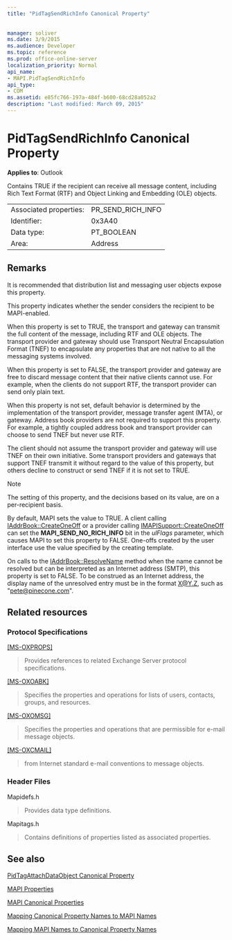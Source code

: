 ```yaml
---
title: "PidTagSendRichInfo Canonical Property"
 
 
manager: soliver
ms.date: 3/9/2015
ms.audience: Developer
ms.topic: reference
ms.prod: office-online-server
localization_priority: Normal
api_name:
- MAPI.PidTagSendRichInfo
api_type:
- COM
ms.assetid: e85fc766-197a-484f-b600-68cd28a052a2
description: "Last modified: March 09, 2015"
---
```


# PidTagSendRichInfo Canonical Property

  
  
**Applies to**: Outlook 
  
Contains TRUE if the recipient can receive all message content, including Rich Text Format (RTF) and Object Linking and Embedding (OLE) objects. 
  
|||
|:-----|:-----|
|Associated properties:  <br/> |PR_SEND_RICH_INFO  <br/> |
|Identifier:  <br/> |0x3A40  <br/> |
|Data type:  <br/> |PT_BOOLEAN  <br/> |
|Area:  <br/> |Address  <br/> |
   
## Remarks

It is recommended that distribution list and messaging user objects expose this property. 
  
This property indicates whether the sender considers the recipient to be MAPI-enabled. 
  
When this property is set to TRUE, the transport and gateway can transmit the full content of the message, including RTF and OLE objects. The transport provider and gateway should use Transport Neutral Encapsulation Format (TNEF) to encapsulate any properties that are not native to all the messaging systems involved. 
  
When this property is set to FALSE, the transport provider and gateway are free to discard message content that their native clients cannot use. For example, when the clients do not support RTF, the transport provider can send only plain text. 
  
When this property is not set, default behavior is determined by the implementation of the transport provider, message transfer agent (MTA), or gateway. Address book providers are not required to support this property. For example, a tightly coupled address book and transport provider can choose to send TNEF but never use RTF. 
  
The client should not assume the transport provider and gateway will use TNEF on their own initiative. Some transport providers and gateways that support TNEF transmit it without regard to the value of this property, but others decline to construct or send TNEF if it is not set to TRUE. 
  
> [!NOTE]
> The setting of this property, and the decisions based on its value, are on a per-recipient basis. 
  
By default, MAPI sets the value to TRUE. A client calling [IAddrBook::CreateOneOff](iaddrbook-createoneoff.md) or a provider calling [IMAPISupport::CreateOneOff](imapisupport-createoneoff.md) can set the **MAPI_SEND_NO_RICH_INFO** bit in the  _ulFlags_ parameter, which causes MAPI to set this property to FALSE. One-offs created by the user interface use the value specified by the creating template. 
  
On calls to the [IAddrBook::ResolveName](iaddrbook-resolvename.md) method when the name cannot be resolved but can be interpreted as an Internet address (SMTP), this property is set to FALSE. To be construed as an Internet address, the display name of the unresolved entry must be in the format X@Y.Z, such as "pete@pinecone.com". 
  
## Related resources

### Protocol Specifications

[[MS-OXPROPS]](http://msdn.microsoft.com/library/f6ab1613-aefe-447d-a49c-18217230b148%28Office.15%29.aspx)
  
> Provides references to related Exchange Server protocol specifications.
    
[[MS-OXOABK]](http://msdn.microsoft.com/library/f4cf9b4c-9232-4506-9e71-2270de217614%28Office.15%29.aspx)
  
> Specifies the properties and operations for lists of users, contacts, groups, and resources.
    
[[MS-OXOMSG]](http://msdn.microsoft.com/library/daa9120f-f325-4afb-a738-28f91049ab3c%28Office.15%29.aspx)
  
> Specifies the properties and operations that are permissible for e-mail message objects.
    
[[MS-OXCMAIL]](http://msdn.microsoft.com/library/b60d48db-183f-4bf5-a908-f584e62cb2d4%28Office.15%29.aspx)
  
> from Internet standard e-mail conventions to message objects.
    
### Header Files

Mapidefs.h
  
> Provides data type definitions.
    
Mapitags.h
  
> Contains definitions of properties listed as associated properties.
    
## See also



[PidTagAttachDataObject Canonical Property](pidtagattachdataobject-canonical-property.md)


[MAPI Properties](mapi-properties.md)
  
[MAPI Canonical Properties](mapi-canonical-properties.md)
  
[Mapping Canonical Property Names to MAPI Names](mapping-canonical-property-names-to-mapi-names.md)
  
[Mapping MAPI Names to Canonical Property Names](mapping-mapi-names-to-canonical-property-names.md)

